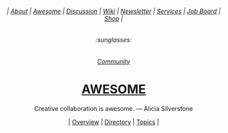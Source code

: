 <div align="center">
  <h6> | <a href="https://github.com/MathClimb/.github">About</a> | <a href="https://github.com/MathClimb/awesome">Awesome</a> | <a href="https://github.com/orgs/MathClimb/discussions">Discussion</a> | <a href="https://github.com/MathClimb/community/wiki">Wiki</a> | <a href="https://github.com/MathClimb/newsletter">Newsletter</a> | <a href="https://github.com/MathClimb/services">Services</a> | <a href="https://github.com/MathClimb/jobs">Job Board</a> | <a href="https://github.com/MathClimb/shop">Shop</a> |</h6>
  <h6>:sunglasses:</h6>
  <h6><a href="https://github.com/mathclimb/community">Community</a></h6>
  <h1><b><a href="ABOUT.md">AWESOME</a></b></h1>
  <p>Creative collaboration is awesome. — Alicia Silverstone</p>
  | <a href="https://github.com/MathClimb/awesome/issues/1">Overview</a> | <a href="https://github.com/MathClimb/awesome/issues/2">Directory</a> | <a href="https://github.com/MathClimb/awesome/issues/3">Topics</a> |
</div>
